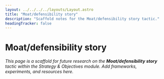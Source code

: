 ```yaml
---
layout: ../../../../layouts/Layout.astro
title: "Moat/defensibility story"
description: "Scaffold notes for the Moat/defensibility story tactic."
headingTracker: false
---
```

# Moat/defensibility story

_This page is a scaffold for future research on the **Moat/defensibility story** tactic within the Strategy & Objectives module. Add frameworks, experiments, and resources here._
